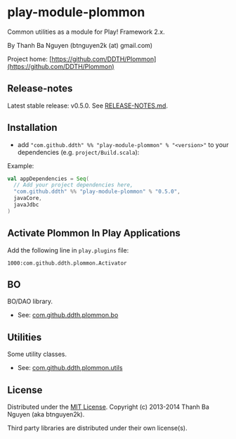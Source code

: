 play-module-plommon
===================

Common utilities as a module for Play! Framework 2.x.

By Thanh Ba Nguyen (btnguyen2k (at) gmail.com)

Project home:
[https://github.com/DDTH/Plommon](https://github.com/DDTH/Plommon)


Release-notes
-------------

Latest stable release: v0.5.0. See [RELEASE-NOTES.md](RELEASE-NOTES.md).


Installation
------------

* add `"com.github.ddth" %% "play-module-plommon" % "<version>"` to your dependencies (e.g. `project/Build.scala`):

Example:
```scala
val appDependencies = Seq(
  // Add your project dependencies here,
  "com.github.ddth" %% "play-module-plommon" % "0.5.0",
  javaCore,
  javaJdbc
)
```


Activate Plommon In Play Applications
-------------------------------------
Add the following line in `play.plugins` file:

`1000:com.github.ddth.plommon.Activator`


BO
--
BO/DAO library.

* See: [com.github.ddth.plommon.bo](module/app/com/github/ddth/plommon/bo/README.md)


Utilities
---------
Some utility classes.

* See: [com.github.ddth.plommon.utils](module/app/com/github/ddth/plommon/utils/README.md)


License
-------

Distributed under the [MIT License](http://opensource.org/licenses/mit-license.php). Copyright (c) 2013-2014 Thanh Ba Nguyen (aka btnguyen2k).

Third party libraries are distributed under their own license(s).
